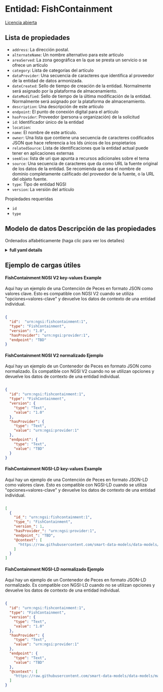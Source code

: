 Entidad: FishContainment  
========================  
[Licencia abierta](https://github.com/smart-data-models//dataModel.Aquaculture/blob/master/FishContainment/LICENSE.md)  

## Lista de propiedades  

- `address`: La dirección postal.  - `alternateName`: Un nombre alternativo para este artículo  - `areaServed`: La zona geográfica en la que se presta un servicio o se ofrece un artículo  - `category`: Lista de categorías del artículo  - `dataProvider`: Una secuencia de caracteres que identifica al proveedor de la entidad de datos armonizada.  - `dateCreated`: Sello de tiempo de creación de la entidad. Normalmente será asignado por la plataforma de almacenamiento.  - `dateModified`: Sello de tiempo de la última modificación de la entidad. Normalmente será asignado por la plataforma de almacenamiento.  - `description`: Una descripción de este artículo  - `endpoint`: El punto de conexión digital para el artículo  - `hasProvider`: Proveedor (persona u organización) de la solicitud  - `id`: Identificador único de la entidad  - `location`:   - `name`: El nombre de este artículo.  - `owner`: Una lista que contiene una secuencia de caracteres codificados JSON que hace referencia a los Ids únicos de los propietarios  - `relatedSource`: Lista de identificaciones que la entidad actual puede tener en aplicaciones externas  - `seeAlso`: lista de uri que apunta a recursos adicionales sobre el tema  - `source`: Una secuencia de caracteres que da como URL la fuente original de los datos de la entidad. Se recomienda que sea el nombre de dominio completamente calificado del proveedor de la fuente, o la URL del objeto fuente.  - `type`: Tipo de entidad NGSI  - `version`: La versión del artículo    
Propiedades requeridas  
- `id`  - `type`  ## Modelo de datos Descripción de las propiedades  
Ordenados alfabéticamente (haga clic para ver los detalles)  
<details><summary><strong>full yaml details</strong></summary>    
```yaml  
FishContainment:    
  description: ""    
  properties:    
    address:    
      description: 'The mailing address.'    
      properties:    
        addressCountry:    
          description: 'Property. The country. For example, Spain. Model:''https://schema.org/Text'''    
          type: string    
        addressLocality:    
          description: 'Property. The locality in which the street address is, and which is in the region. Model:''https://schema.org/Text'''    
          type: string    
        addressRegion:    
          description: 'Property. The region in which the locality is, and which is in the country. Model:''https://schema.org/Text'''    
          type: string    
        areaServed:    
          description: 'Property. The geographic area where a service or offered item is provided. Model:''https://schema.org/Text'''    
          type: string    
        postOfficeBoxNumber:    
          description: 'Property. The post office box number for PO box addresses. For example, Spain. Model:''https://schema.org/Text'''    
          type: string    
        postalCode:    
          description: 'Property. The postal code. For example, Spain. Model:''https://schema.org/Text'''    
          type: string    
        streetAddress:    
          description: 'Property. The street address. Model:''https://schema.org/Text'''    
          type: string    
      type: Property    
    alternateName:    
      description: 'An alternative name for this item'    
      type: Property    
    areaServed:    
      description: 'The geographic area where a service or offered item is provided'    
      type: Property    
      x-ngsi:    
        model: https://schema.org/Text    
    category:    
      description: 'List of categories of the item'    
      items:    
        - type: string    
      type: Property    
    dataProvider:    
      description: 'A sequence of characters identifying the provider of the harmonised data entity.'    
      type: Property    
    dateCreated:    
      description: 'Entity creation timestamp. This will usually be allocated by the storage platform.'    
      format: date-time    
      type: Property    
    dateModified:    
      description: 'Timestamp of the last modification of the entity. This will usually be allocated by the storage platform.'    
      format: date-time    
      type: Property    
    description:    
      description: 'A description of this item'    
      type: Property    
    endpoint:    
      description: 'The digital connection point for the item'    
      format: uri    
      type: Property    
      x-ngsi:    
        model: http://schema.org/URL    
    hasProvider:    
      anyOf:    
        - description: 'Property. Identifier format of any NGSI entity'    
          maxLength: 256    
          minLength: 1    
          pattern: ^[\w\-\.\{\}\$\+\*\[\]`|~^@!,:\\]+$    
          type: string    
        - description: 'Property. Identifier format of any NGSI entity'    
          format: uri    
          type: string    
      description: 'Provider (Person or Organization) of the application'    
      type: Relationship    
      x-ngsi:    
        model: http://schema.org/URL.    
    id:    
      anyOf: &fishcontainment_-_properties_-_owner_-_items_-_anyof    
        - description: 'Property. Identifier format of any NGSI entity'    
          maxLength: 256    
          minLength: 1    
          pattern: ^[\w\-\.\{\}\$\+\*\[\]`|~^@!,:\\]+$    
          type: string    
        - description: 'Property. Identifier format of any NGSI entity'    
          format: uri    
          type: string    
      description: 'Unique identifier of the entity'    
      type: Property    
    location:    
      $id: https://geojson.org/schema/Geometry.json    
      $schema: "http://json-schema.org/draft-07/schema#"    
      oneOf:    
        - properties:    
            bbox:    
              items:    
                type: number    
              minItems: 4    
              type: array    
            coordinates:    
              items:    
                type: number    
              minItems: 2    
              type: array    
            type:    
              enum:    
                - Point    
              type: string    
          required:    
            - type    
            - coordinates    
          title: 'GeoJSON Point'    
          type: object    
        - properties:    
            bbox:    
              items:    
                type: number    
              minItems: 4    
              type: array    
            coordinates:    
              items:    
                items:    
                  type: number    
                minItems: 2    
                type: array    
              minItems: 2    
              type: array    
            type:    
              enum:    
                - LineString    
              type: string    
          required:    
            - type    
            - coordinates    
          title: 'GeoJSON LineString'    
          type: object    
        - properties:    
            bbox:    
              items:    
                type: number    
              minItems: 4    
              type: array    
            coordinates:    
              items:    
                items:    
                  items:    
                    type: number    
                  minItems: 2    
                  type: array    
                minItems: 4    
                type: array    
              type: array    
            type:    
              enum:    
                - Polygon    
              type: string    
          required:    
            - type    
            - coordinates    
          title: 'GeoJSON Polygon'    
          type: object    
        - properties:    
            bbox:    
              items:    
                type: number    
              minItems: 4    
              type: array    
            coordinates:    
              items:    
                items:    
                  type: number    
                minItems: 2    
                type: array    
              type: array    
            type:    
              enum:    
                - MultiPoint    
              type: string    
          required:    
            - type    
            - coordinates    
          title: 'GeoJSON MultiPoint'    
          type: object    
        - properties:    
            bbox:    
              items:    
                type: number    
              minItems: 4    
              type: array    
            coordinates:    
              items:    
                items:    
                  items:    
                    type: number    
                  minItems: 2    
                  type: array    
                minItems: 2    
                type: array    
              type: array    
            type:    
              enum:    
                - MultiLineString    
              type: string    
          required:    
            - type    
            - coordinates    
          title: 'GeoJSON MultiLineString'    
          type: object    
        - properties:    
            bbox:    
              items:    
                type: number    
              minItems: 4    
              type: array    
            coordinates:    
              items:    
                items:    
                  items:    
                    items:    
                      type: number    
                    minItems: 2    
                    type: array    
                  minItems: 4    
                  type: array    
                type: array    
              type: array    
            type:    
              enum:    
                - MultiPolygon    
              type: string    
          required:    
            - type    
            - coordinates    
          title: 'GeoJSON MultiPolygon'    
          type: object    
      title: 'GeoJSON Geometry'    
    name:    
      description: 'The name of this item.'    
      type: Property    
    owner:    
      description: 'A List containing a JSON encoded sequence of characters referencing the unique Ids of the owner(s)'    
      items:    
        anyOf: *fishcontainment_-_properties_-_owner_-_items_-_anyof    
        description: 'Property. Unique identifier of the entity'    
      type: Property    
    relatedSource:    
      description: 'List of IDs the current entity may have in external applications'    
      items:    
        - type: object    
          values:    
            application:    
              anyOf: *fishcontainment_-_properties_-_owner_-_items_-_anyof    
              description: 'Property. Unique identifier of the entity'    
            applicationEntityId:    
              type: string    
      type: Property    
    seeAlso:    
      description: 'list of uri pointing to additional resources about the item'    
      oneOf:    
        - items:    
            - format: uri    
              type: string    
          minItems: 1    
          type: array    
        - format: uri    
          type: string    
      type: Property    
    source:    
      description: 'A sequence of characters giving the original source of the entity data as a URL. Recommended to be the fully qualified domain name of the source provider, or the URL to the source object.'    
      type: Property    
    type:    
      description: 'NGSI Entity Type'    
      enum:    
        - FishContainment    
      type: Property    
    version:    
      description: 'The version of the item'    
      type: Property    
  required:    
    - id    
    - type    
  type: object    
```  
</details>    
## Ejemplo de cargas útiles  
#### FishContainment NGSI V2 key-values Example  
Aquí hay un ejemplo de una Contención de Peces en formato JSON como valores clave. Esto es compatible con NGSI V2 cuando se utiliza "opciones=valores-clave" y devuelve los datos de contexto de una entidad individual.  
```json  
{  
  "id":  "urn:ngsi:fishcontainment:1",  
  "type": "FishContainment",  
  "version": "1.0",  
  "hasProvider": "urn:ngsi:provider:1",  
  "endpoint": "TBD"  
}  
```  
#### FishContainment NGSI V2 normalizado Ejemplo  
Aquí hay un ejemplo de un Contenedor de Peces en formato JSON como normalizado. Es compatible con NGSI V2 cuando no se utilizan opciones y devuelve los datos de contexto de una entidad individual.  
```json  
{  
  "id": "urn:ngsi:fishcontainment:1",  
  "type": "FishContainment",  
  "version": {  
    "type": "Text",  
    "value": "1.0"  
  },  
  "hasProvider": {  
    "type": "Text",  
    "value": "urn:ngsi:provider:1"  
  },  
  "endpoint": {  
    "type": "Text",  
    "value": "TBD"  
  }  
}  
```  
#### FishContainment NGSI-LD key-values Example  
Aquí hay un ejemplo de una Contención de Peces en formato JSON-LD como valores clave. Esto es compatible con NGSI-LD cuando se utiliza "opciones=valores-clave" y devuelve los datos de contexto de una entidad individual.  
```json  
[  
  {  
    "id_": "urn:ngsi:fishcontainment:1",  
    "type_": "FishContainment",  
    "version_": 1,  
    "hasProvider_": "urn:ngsi:provider:1",  
    "endpoint_": "TBD",  
    "@context": [  
      "https://raw.githubusercontent.com/smart-data-models/data-models/master/context.jsonld"  
    ]  
  }  
]  
```  
#### FishContainment NGSI-LD normalizado Ejemplo  
Aquí hay un ejemplo de un Contenedor de Peces en formato JSON-LD normalizado. Es compatible con NGSI-LD cuando no se utilizan opciones y devuelve los datos de contexto de una entidad individual.  
```json  
{  
  "id": "urn:ngsi:fishcontainment:1",  
  "type": "FishContainment",  
  "version": {  
    "type": "Text",  
    "value": "1.0"  
  },  
  "hasProvider": {  
    "type": "Text",  
    "value": "urn:ngsi:provider:1"  
  },  
  "endpoint": {  
    "type": "Text",  
    "value": "TBD"  
  },  
  "@context": [  
    "https://raw.githubusercontent.com/smart-data-models/data-models/master/context.jsonld"  
  ]  
}  
```  
